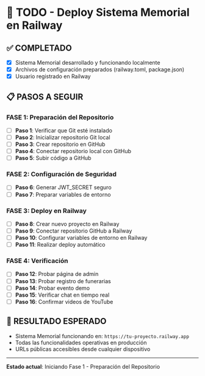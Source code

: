 # 🚀 TODO - Deploy Sistema Memorial en Railway

## ✅ COMPLETADO
- [x] Sistema Memorial desarrollado y funcionando localmente
- [x] Archivos de configuración preparados (railway.toml, package.json)
- [x] Usuario registrado en Railway

## 📋 PASOS A SEGUIR

### FASE 1: Preparación del Repositorio
- [ ] **Paso 1**: Verificar que Git esté instalado
- [ ] **Paso 2**: Inicializar repositorio Git local
- [ ] **Paso 3**: Crear repositorio en GitHub
- [ ] **Paso 4**: Conectar repositorio local con GitHub
- [ ] **Paso 5**: Subir código a GitHub

### FASE 2: Configuración de Seguridad
- [ ] **Paso 6**: Generar JWT_SECRET seguro
- [ ] **Paso 7**: Preparar variables de entorno

### FASE 3: Deploy en Railway
- [ ] **Paso 8**: Crear nuevo proyecto en Railway
- [ ] **Paso 9**: Conectar repositorio GitHub a Railway
- [ ] **Paso 10**: Configurar variables de entorno en Railway
- [ ] **Paso 11**: Realizar deploy automático

### FASE 4: Verificación
- [ ] **Paso 12**: Probar página de admin
- [ ] **Paso 13**: Probar registro de funerarias
- [ ] **Paso 14**: Probar evento demo
- [ ] **Paso 15**: Verificar chat en tiempo real
- [ ] **Paso 16**: Confirmar videos de YouTube

## 🎯 RESULTADO ESPERADO
- Sistema Memorial funcionando en: `https://tu-proyecto.railway.app`
- Todas las funcionalidades operativas en producción
- URLs públicas accesibles desde cualquier dispositivo

---
**Estado actual**: Iniciando Fase 1 - Preparación del Repositorio
